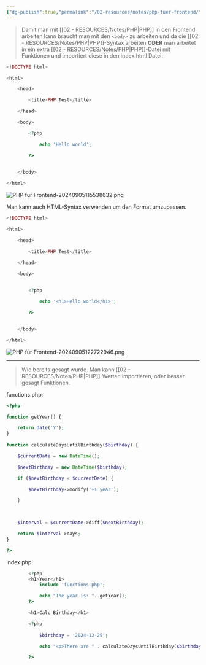 ```yaml
---
{"dg-publish":true,"permalink":"/02-resources/notes/php-fuer-frontend/","tags":["code/PHP"],"noteIcon":"","updated":"2024-09-05T16:22:45.000+02:00"}
---
```


>Damit man mit [[02 - RESOURCES/Notes/PHP\|PHP]] in den Frontend arbeiten kann braucht man mit den `<body>` zu arbeiten und da die [[02 - RESOURCES/Notes/PHP\|PHP]]-Syntax arbeiten **ODER** man arbeitet in ein extra [[02 - RESOURCES/Notes/PHP\|PHP]]-Datei mit Funktionen und importiert diese in den index.html Datei.

```php
<!DOCTYPE html>

<html>

    <head>

        <title>PHP Test</title>

    </head>

    <body>

        <?php

            echo 'Hello world';

        ?>
  

    </body>

</html>
```
![PHP für Frontend-20240905115538632.png](/img/user/02%20-%20RESOURCES/Files/PHP%20f%C3%BCr%20Frontend-20240905115538632.png)

Man kann auch HTML-Syntax verwenden um den Format umzupassen.
```php
<!DOCTYPE html>

<html>

    <head>

        <title>PHP Test</title>

    </head>

    <body>
  

        <?php

            echo '<h1>Hello world</h1>';

        ?>


    </body>

</html>
```

![PHP für Frontend-20240905122722946.png](/img/user/02%20-%20RESOURCES/Files/PHP%20f%C3%BCr%20Frontend-20240905122722946.png)

___
>Wie bereits gesagt wurde. Man kann [[02 - RESOURCES/Notes/PHP\|PHP]]-Werten importieren, oder besser gesagt Funktionen.

functions.php:
```php
<?php

function getYear() {

    return date('Y');
}
  
function calculateDaysUntilBirthday($birthday) {

    $currentDate = new DateTime();

    $nextBirthday = new DateTime($birthday);

    if ($nextBirthday < $currentDate) {

        $nextBirthday->modify('+1 year');

    }

  

    $interval = $currentDate->diff($nextBirthday);

    return $interval->days;
}

?>
```

index.php:
```php
        <?php
        <h1>Year</h1>
            include 'functions.php';

            echo "The year is: ". getYear();
        ?>

        <h1>Calc Birthday</h1>

        <?php
        
            $birthday = '2024-12-25';

            echo "<p>There are " . calculateDaysUntilBirthday($birthday) . " days left until your next birthday!</p>";

        ?>
```